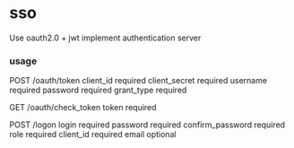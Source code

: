 # sso
Use oauth2.0 + jwt implement authentication server

### usage
POST /oauth/token
client_id      required
client_secret  required
username       required
password       required
grant_type     required

GET   /oauth/check_token
token          required

POST /logon
login              required
password           required
confirm_password   required
role               required
client_id          required
email              optional
